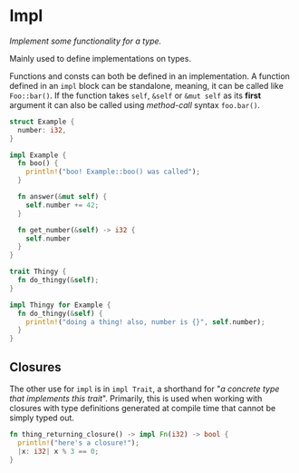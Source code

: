 # Impl

_Implement some functionality for a type._

Mainly used to define implementations on types.

Functions and consts can both be defined in an implementation. A function defined in an `impl` block can be standalone, meaning, it can be called like `Foo::bar()`. If the function takes `self`, `&self` or `&mut self` as its **first** argument it can also be called using _method-call_ syntax `foo.bar()`.

```rust
struct Example {
  number: i32,
}

impl Example {
  fn boo() {
    println!("boo! Example::boo() was called");
  }

  fn answer(&mut self) {
    self.number += 42;
  }

  fn get_number(&self) -> i32 {
    self.number
  }
}

trait Thingy {
  fn do_thingy(&self);
}

impl Thingy for Example {
  fn do_thingy(&self) {
    println!("doing a thing! also, number is {}", self.number);
  }
}
```

## Closures

The other use for `impl` is in `impl Trait`, a shorthand for "_a concrete type that implements this trait_". Primarily, this is used when working with closures with type definitions generated at compile time that cannot be simply typed out.

```rust
fn thing_returning_closure() -> impl Fn(i32) -> bool {
  println!("here's a closure!");
  |x: i32| x % 3 == 0;
}
```
